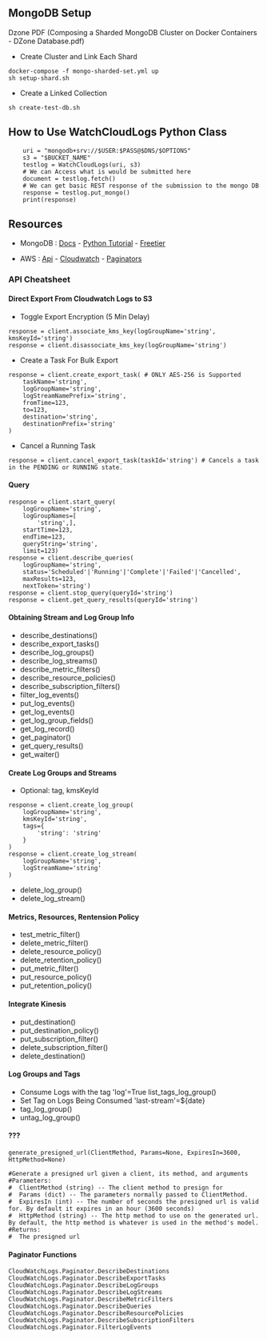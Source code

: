 ## MongoDB Setup

Dzone PDF (Composing a Sharded MongoDB Cluster on Docker Containers - DZone Database.pdf)

- Create Cluster and Link Each Shard
> 
```
docker-compose -f mongo-sharded-set.yml up
sh setup-shard.sh
```

- Create a Linked Collection
> 
```
sh create-test-db.sh
```

## How to Use WatchCloudLogs Python Class

```
    uri = "mongodb+srv://$USER:$PASS@$DNS/$OPTIONS"
    s3 = "$BUCKET_NAME"
    testlog = WatchCloudLogs(uri, s3)
    # We can Access what is would be submitted here
    document = testlog.fetch()
    # We can get basic REST response of the submission to the mongo DB
    response = testlog.put_mongo()
    print(response)
```

## Resources

- MongoDB : [Docs](https://docs.mongodb.com/manual/) -  [Python Tutorial](https://docs.mongodb.com/manual/tutorial/getting-started/)  -  [Freetier](https://docs.mongodb.com/manual/tutorial/atlas-free-tier-setup/#create-free-tier-manual)

- AWS : [Api](https://boto3.amazonaws.com/v1/documentation/api/latest/index.html?id=docs_gateway) - [Cloudwatch](https://boto3.amazonaws.com/v1/documentation/api/latest/reference/services/logs.html) - [Paginators](https://boto3.amazonaws.com/v1/documentation/api/latest/reference/services/logs.html#paginators)

### API Cheatsheet

#### Direct Export From Cloudwatch Logs to S3

- Toggle Export Encryption (5 Min Delay)
```
response = client.associate_kms_key(logGroupName='string', kmsKeyId='string')
response = client.disassociate_kms_key(logGroupName='string')
```
- Create a Task For Bulk Export
```
response = client.create_export_task( # ONLY AES-256 is Supported
    taskName='string',
    logGroupName='string',
    logStreamNamePrefix='string',
    fromTime=123,
    to=123,
    destination='string',
    destinationPrefix='string'
)
```
- Cancel a Running Task
```
response = client.cancel_export_task(taskId='string') # Cancels a task in the PENDING or RUNNING state.
```

#### Query
```
response = client.start_query(
    logGroupName='string',
    logGroupNames=[
        'string',],
    startTime=123,
    endTime=123,
    queryString='string',
    limit=123)
response = client.describe_queries(
    logGroupName='string',
    status='Scheduled'|'Running'|'Complete'|'Failed'|'Cancelled',
    maxResults=123,
    nextToken='string')
response = client.stop_query(queryId='string')
response = client.get_query_results(queryId='string')
```

#### Obtaining Stream and Log Group Info

- describe_destinations()
- describe_export_tasks()
- describe_log_groups()
- describe_log_streams()
- describe_metric_filters()
- describe_resource_policies()
- describe_subscription_filters()
- filter_log_events()
- put_log_events()
- get_log_events()
- get_log_group_fields()
- get_log_record()
- get_paginator()
- get_query_results()
- get_waiter()


#### Create Log Groups and Streams
- Optional: tag, kmsKeyId
```
response = client.create_log_group(
    logGroupName='string',
    kmsKeyId='string',
    tags={
        'string': 'string'
    }
)
response = client.create_log_stream(
    logGroupName='string',
    logStreamName='string'
)
```
- delete_log_group()
- delete_log_stream()

#### Metrics, Resources, Rentension Policy
- test_metric_filter()
- delete_metric_filter()
- delete_resource_policy()
- delete_retention_policy()
- put_metric_filter()
- put_resource_policy()
- put_retention_policy()

#### Integrate Kinesis
- put_destination()
- put_destination_policy()
- put_subscription_filter()
- delete_subscription_filter()
- delete_destination()

#### Log Groups and Tags

- Consume Logs with the tag 'log'=True
list_tags_log_group()
- Set Tag on Logs Being Consumed  'last-stream'=${date}
- tag_log_group()
- untag_log_group()

#### ???
```
generate_presigned_url(ClientMethod, Params=None, ExpiresIn=3600, HttpMethod=None)

#Generate a presigned url given a client, its method, and arguments
#Parameters:
#  ClientMethod (string) -- The client method to presign for
#  Params (dict) -- The parameters normally passed to ClientMethod.
#  ExpiresIn (int) -- The number of seconds the presigned url is valid for. By default it expires in an hour (3600 seconds)
#  HttpMethod (string) -- The http method to use on the generated url. By default, the http method is whatever is used in the method's model.
#Returns:
#  The presigned url
```
#### Paginator Functions
```
CloudWatchLogs.Paginator.DescribeDestinations
CloudWatchLogs.Paginator.DescribeExportTasks
CloudWatchLogs.Paginator.DescribeLogGroups
CloudWatchLogs.Paginator.DescribeLogStreams
CloudWatchLogs.Paginator.DescribeMetricFilters
CloudWatchLogs.Paginator.DescribeQueries
CloudWatchLogs.Paginator.DescribeResourcePolicies
CloudWatchLogs.Paginator.DescribeSubscriptionFilters
CloudWatchLogs.Paginator.FilterLogEvents
```


